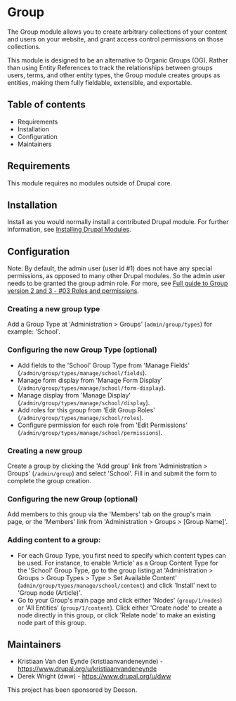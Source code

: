 # Group

The Group module allows you to create arbitrary collections of your content and
users on your website, and grant access control permissions on those
collections.

This module is designed to be an alternative to Organic Groups (OG). Rather than
using Entity References to track the relationships between groups users, terms,
and other entity types, the Group module creates groups as entities, making them
fully fieldable, extensible, and exportable.


## Table of contents

- Requirements
- Installation
- Configuration
- Maintainers


## Requirements

This module requires no modules outside of Drupal core.


## Installation

Install as you would normally install a contributed Drupal module. For further
information, see 
[Installing Drupal Modules](https://www.drupal.org/docs/extending-drupal/installing-drupal-modules).


## Configuration

Note: By default, the admin user (user id #1) does not have any special
permissions, as opposed to many other Drupal modules. So the admin user needs
to be granted the group admin role. For more, see 
[Full guide to Group version 2 and 3 - #03 Roles and permissions](https://www.youtube.com/watch?v=xo2z8NuKEH4).

### Creating a new group type

Add a Group Type at 'Administration > Groups' (`admin/group/types`) for
example: 'School'.


### Configuring the new Group Type (optional)

- Add fields to the 'School' Group Type from 'Manage Fields'
  (`/admin/group/types/manage/school/fields`).
- Manage form display from 'Manage Form Display'
  (`/admin/group/types/manage/school/form-display`).
- Manage display from 'Manage Display'
  (`/admin/group/types/manage/school/display`).
- Add roles for this group from 'Edit Group Roles'
  (`/admin/group/types/manage/school/roles`).
- Configure permission for each role from 'Edit Permissions'
  (`/admin/group/types/manage/school/permissions`).


### Creating a new group

Create a group by clicking the 'Add group' link from 'Administration >
Groups' (`/admin/group`) and select 'School'. Fill in and submit the form to
complete the group creation.


### Configuring the new Group (optional)

Add members to this group via the 'Members' tab on the group's main page, or
the 'Members' link from 'Administration > Groups > [Group Name]'.


### Adding content to a group:

- For each Group Type, you first need to specify which content types can be
  used. For instance, to enable 'Article' as a Group Content Type for the
  'School' Group Type, go to the group listing at 'Administration > Groups >
  Group Types > Type > Set Available Content'
  (`admin/group/types/manage/school/content`) and click 'Install' next to
  'Group node (Article)'.
- Go to your Group's main page and click either 'Nodes' (`group/1/nodes`)
  or 'All Entities' (`group/1/content`). Click either 'Create node' to create
  a node directly in this group, or click 'Relate node' to make an existing
  node part of this group.


## Maintainers

- Kristiaan Van den Eynde (kristiaanvandeneynde) - https://www.drupal.org/u/kristiaanvandeneynde
- Derek Wright (dww) - https://www.drupal.org/u/dww

This project has been sponsored by Deeson.
